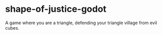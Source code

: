 # shape-of-justice-godot
A game where you are a triangle, defending your triangle village from evil cubes.
